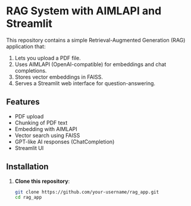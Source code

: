 # RAG System with AIMLAPI and Streamlit

This repository contains a simple Retrieval-Augmented Generation (RAG) application that:
1. Lets you upload a PDF file.
2. Uses AIMLAPI (OpenAI-compatible) for embeddings and chat completions.
3. Stores vector embeddings in FAISS.
4. Serves a Streamlit web interface for question-answering.

## Features
- PDF upload
- Chunking of PDF text
- Embedding with AIMLAPI
- Vector search using FAISS
- GPT-like AI responses (ChatCompletion)
- Streamlit UI

## Installation

1. **Clone this repository**:
   ```bash
   git clone https://github.com/your-username/rag_app.git
   cd rag_app
